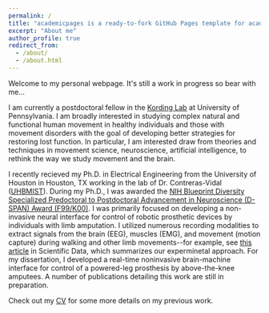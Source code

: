 ```yaml
---
permalink: /
title: "academicpages is a ready-to-fork GitHub Pages template for academic personal websites"
excerpt: "About me"
author_profile: true
redirect_from: 
  - /about/
  - /about.html
---
```


Welcome to my personal webpage. It's still a work in progress so bear with me...

I am currently a postdoctoral fellow in the [Kording Lab](http://kordinglab.com/) at University of Pennsylvania. I am broadly interested in studying complex natural and functional human movement in healthy individuals and those with movement disorders with the goal of developing better strategies for restoring lost function. In particular, I am interested draw from theories and techniques in movement science, neuroscience, artificial intelligence, to rethink the way we study movement and the brain.  

I recently recieved my Ph.D. in Electrical Engineering from the University of Houston in Houston, TX working in the lab of Dr. Contreras-Vidal ([UHBMIST](https://www.facebook.com/UHBMIST)). During my Ph.D., I was awarded the [NIH Blueprint Diversity Specialized Predoctoral to Postdoctoral Advancement in Neuroscience (D-SPAN) Award (F99/K00)](https://neuroscienceblueprint.nih.gov/nih-blueprint-d-span-award-f99k00). I was primarily focused on developing a non-invasive neural interface for control of robotic prosthetic devices by individuals with limb amputation. I utilized numerous recording modalities to extract signals from the brain (EEG), muscles (EMG), and movement (motion capture) during walking and other limb movements--for example, see [this article](https://www.nature.com/articles/sdata2018133) in Scientific Data, which summarizes our experminetal approach. For my dissertation, I developed a real-time noninvasive brain-machine interface for control of a powered-leg prosthesis by above-the-knee amputees. A number of publications detailing this work are still in preparation. 

Check out my [CV](https://jabrantley.github.io/files/JustinBrantley_Modern_CV.pdf) for some more details on my previous work. 
